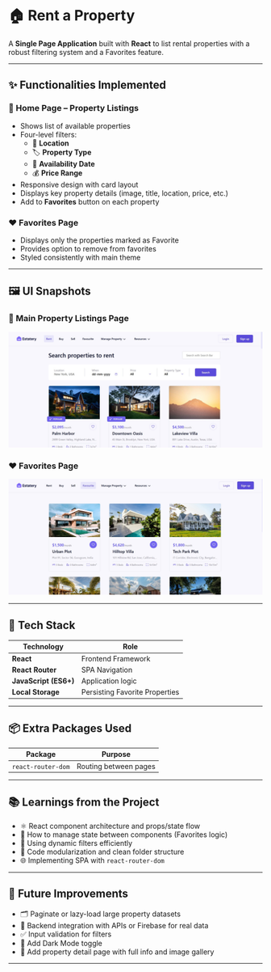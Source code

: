 # 🏠 Rent a Property

A **Single Page Application** built with **React** to list rental properties with a robust filtering system and a Favorites feature.

---

## ✨ Functionalities Implemented

### 🏡 Home Page – Property Listings
- Shows list of available properties
- Four-level filters:
  - 📍 **Location**
  - 🏷️ **Property Type**
  - 📅 **Availability Date**
  - 💰 **Price Range**
- Responsive design with card layout
- Displays key property details (image, title, location, price, etc.)
- Add to **Favorites** button on each property

### ❤️ Favorites Page
- Displays only the properties marked as Favorite
- Provides option to remove from favorites
- Styled consistently with main theme

---

## 🖼️ UI Snapshots

### 🔹 Main Property Listings Page
![Listings Page](screenshots/property-listings.jpg)

### ❤️ Favorites Page
![Favorites Page](screenshots/favorites.jpg)

---

## 🧰 Tech Stack

| Technology        | Role                                      |
|-------------------|--------------------------------------------|
| **React**         | Frontend Framework                         |
| **React Router**  | SPA Navigation                             |
| **JavaScript (ES6+)** | Application logic                     |
| **Local Storage** | Persisting Favorite Properties             |

---

## 📦 Extra Packages Used

| Package             | Purpose                                  |
|---------------------|------------------------------------------|
| `react-router-dom`  | Routing between pages                     |

---

## 📚 Learnings from the Project

- ⚛️ React component architecture and props/state flow
- 🔄 How to manage state between components (Favorites logic)
- 🧩 Using dynamic filters efficiently
- 🧼 Code modularization and clean folder structure
- 🌐 Implementing SPA with `react-router-dom`

---

## 🔧 Future Improvements

- 🗂️ Paginate or lazy-load large property datasets
- 💾 Backend integration with APIs or Firebase for real data
- ✅ Input validation for filters
- 🌙 Add Dark Mode toggle
- 🔎 Add property detail page with full info and image gallery

---